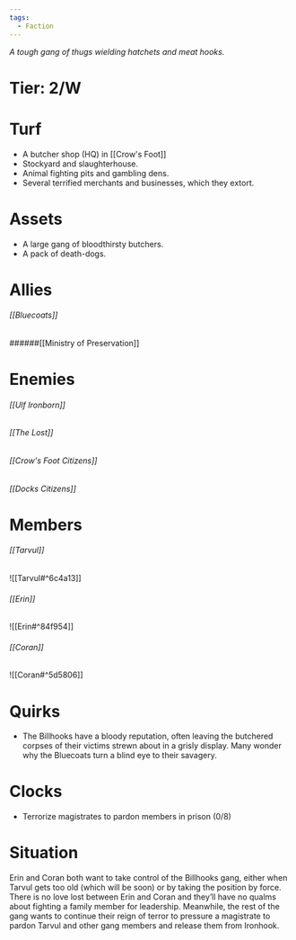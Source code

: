 ```yaml
---
tags:
  - Faction
---
```

*A tough gang of thugs wielding hatchets and meat hooks.*
# Tier: 2/W
# Turf
- A butcher shop (HQ) in [[Crow's Foot]] 
- Stockyard and slaughterhouse. 
- Animal fighting pits and gambling dens. 
- Several terrified merchants and businesses, which they extort.
# Assets
- A large gang of bloodthirsty butchers. 
- A pack of death-dogs.
# Allies
###### [[Bluecoats]]
######[[Ministry of Preservation]] 
# Enemies
###### [[Ulf Ironborn]]
###### [[The Lost]]
###### [[Crow's Foot Citizens]]
###### [[Docks Citizens]]
# Members
###### [[Tarvul]]
![[Tarvul#^6c4a13]] 
###### [[Erin]]
![[Erin#^84f954]]
###### [[Coran]]
![[Coran#^5d5806]]
# Quirks
- The Billhooks have a bloody reputation, often leaving the butchered corpses of their victims strewn about in a grisly display. Many wonder why the Bluecoats turn a blind eye to their savagery.
# Clocks
- Terrorize magistrates to pardon
members in prison (0/8)
# Situation
Erin and Coran both want to take control of the Billhooks gang, either when Tarvul gets too old (which will be soon) or by taking the position by force.
There is no love lost between Erin and Coran and they’ll have no qualms about fighting a family member for leadership. Meanwhile, the rest of the gang wants to continue their reign of terror to pressure a magistrate to pardon Tarvul and other gang members and release them from Ironhook.